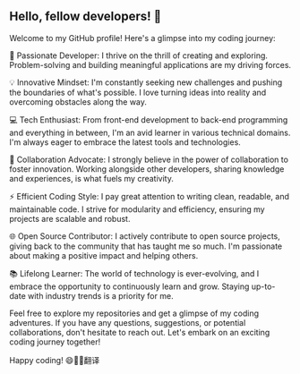 ## Hello, fellow developers! 👋

Welcome to my GitHub profile! Here's a glimpse into my coding journey:

🚀 Passionate Developer: I thrive on the thrill of creating and exploring. Problem-solving and building meaningful applications are my driving forces.

💡 Innovative Mindset: I'm constantly seeking new challenges and pushing the boundaries of what's possible. I love turning ideas into reality and overcoming obstacles along the way.

💻 Tech Enthusiast: From front-end development to back-end programming and everything in between, I'm an avid learner in various technical domains. I'm always eager to embrace the latest tools and technologies.

🤝 Collaboration Advocate: I strongly believe in the power of collaboration to foster innovation. Working alongside other developers, sharing knowledge and experiences, is what fuels my creativity.

⚡️ Efficient Coding Style: I pay great attention to writing clean, readable, and maintainable code. I strive for modularity and efficiency, ensuring my projects are scalable and robust.

🌐 Open Source Contributor: I actively contribute to open source projects, giving back to the community that has taught me so much. I'm passionate about making a positive impact and helping others.

📚 Lifelong Learner: The world of technology is ever-evolving, and I embrace the opportunity to continuously learn and grow. Staying up-to-date with industry trends is a priority for me.

Feel free to explore my repositories and get a glimpse of my coding adventures. If you have any questions, suggestions, or potential collaborations, don't hesitate to reach out. Let's embark on an exciting coding journey together!

Happy coding! 😄👨‍💻翻译
